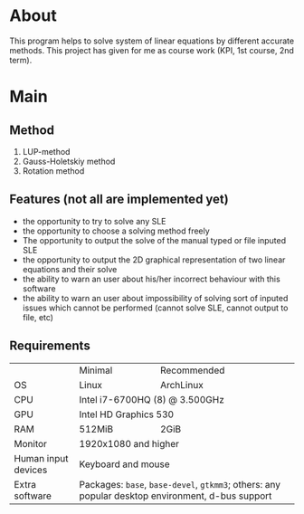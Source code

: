 # About

This program helps to solve system of linear equations by different accurate methods. This project has given for me as course work (KPI, 1st course, 2nd term).

# Main
## Method

1. LUP-method
1. Gauss-Holetskiy method
1. Rotation method

## Features (not all are implemented yet)

- the opportunity to try to solve any SLE
- the opportunity to choose a solving method freely
- The opportunity to output the solve of the manual typed or file inputed SLE
- the opportunity to output the 2D graphical representation of two linear equations and their solve
- the ability to warn an user about his/her incorrect behaviour with this software
- the ability to warn an user about impossibility of solving sort of inputed issues which cannot be performed (cannot solve SLE, cannot output to file, etc)

## Requirements

<table>
  <th>
    <td>Minimal</td><td>Recommended</td>
  </th>
  <tr>
    <td>OS</td>
    <td>Linux</td>
    <td>ArchLinux</td>
  </tr>
  <tr>
    <td>CPU</td>
    <td colspan=2>Intel i7-6700HQ (8) @ 3.500GHz</td>
  </tr>
  <tr>
    <td>GPU</td>
    <td colspan=2>Intel HD Graphics 530</td>
  </tr>
  <tr>
    <td>RAM</td>
    <td>512MiB</td>
    <td>2GiB</td>
  </tr>
  <tr>
    <td>Monitor</td>
    <td colspan=2>1920x1080 and higher</td>
  </tr>
  <tr>
    <td>Human input devices</td>
    <td colspan=2>Keyboard and mouse</td>
  </tr>
  <tr>
    <td>Extra software</td>
    <td colspan=2>Packages: <code>base</code>, <code>base-devel</code>, <code>gtkmm3</code>; others: any popular desktop environment, d-bus support</td>
  </tr>
</table>
